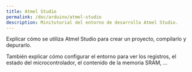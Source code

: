 ```yaml
---
title: Atmel Studio
permalink: /doc/arduino/atmel-studio
description: Minitutorial del entorno de desarrollo Atmel Studio.
---
```

Explicar cómo se utiliza Atmel Studio para crear un proyecto, compilarlo y depurarlo.

También explicar cómo configurar el entorno para ver los registros, el estado del microcontrolador, el contenido de la memoria SRAM, ...

<TODO>

